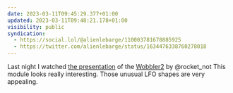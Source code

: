 ```yaml
---
date: 2023-03-11T09:45:29.377+01:00
updated: 2023-03-11T09:48:21.178+01:00
visibility: public
syndication:
  - https://social.lol/@alienlebarge/110003781678885925
  - https://twitter.com/alienlebarge/status/1634476338760278018
---
```

Last night I watched [the presentation](https://www.youtube.com/live/-UFSOv9vHwY?feature=share "Wobbler2 presentation on Youtube") of the [Wobbler2](http://www2.thisisnotrocketscience.nl/eurorack/wobbler2/) by @rocket_not
This module looks really interesting. Those unusual LFO shapes are very appealing.
